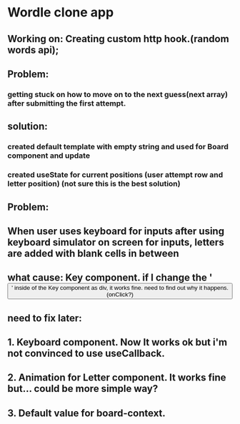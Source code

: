 # Wordle clone app

## Working on: Creating custom http hook.(random words api);

## Problem:

### getting stuck on how to move on to the next guess(next array) after submitting the first attempt.

## solution:

### created default template with empty string and used for Board component and update

### created useState for current positions (user attempt row and letter position) (not sure this is the best solution)

## Problem:

## When user uses keyboard for inputs after using keyboard simulator on screen for inputs, letters are added with blank cells in between

## what cause: Key component. if I change the '<button>' inside of the Key component as div, it works fine. need to find out why it happens.(onClick?)

## need to fix later:

## 1. Keyboard component. Now It works ok but i'm not convinced to use useCallback.

## 2. Animation for Letter component. It works fine but... could be more simple way?

## 3. Default value for board-context.
